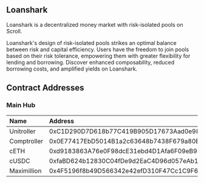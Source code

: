 ## Loanshark

Loanshark is a decentralized money market with risk-isolated pools on Scroll. 

Loanshark's design of risk-isolated pools strikes an optimal balance between risk and capital efficiency. Users have the freedom to join pools based on their risk tolerance, empowering them with greater flexibility for lending and borrowing. Discover enhanced composability, reduced borrowing costs, and amplified yields on Loanshark.

## Contract Addresses

### Main Hub

| Name              | Address                                                                                                                 |
| :---------------- | :---------------------------------------------------------------------------------------------------------------------- |
| Unitroller        | 0xC1D290D7D618b77C419B905D17673Aad0e989777 |
| Comptroller       | 0x0E77417EbD5014B1a2c63648b7438F679a80B53F |
| cETH              | 0xd9183863A76e0F98dcE31ebd4D1Afa6F09eB9267 | 
| cUSDC             | 0xfaBD624b12830C04fDe9d2EaC4D96d057eAb177b | 
| Maximillion       | 0x4F5196f8b49D566342e42efD310F47Cc1C9F6d7E |
